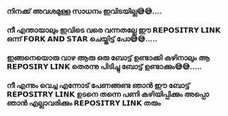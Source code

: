 ### നിനക്ക് അവശമുള്ള സാധനം ഇവിടയില്ല😅😅....


### നീ എന്തായാലും ഇവിടെ വരെ വന്നതല്ലേ ഈ 𝗥𝗘𝗣𝗢𝗦𝗜𝗧𝗥𝗬 𝗟𝗜𝗡𝗞 ഒന്ന് 𝗙𝗢𝗥𝗞 𝗔𝗡𝗗 𝗦𝗧𝗔𝗥 ചെയ്തിട്ട് പോ😅😅.....


### ഇങ്ങനെയൊരു വാഴ ആരു ഒരു ബോട്ട് ഉണ്ടാക്കി കഴിനാലും ആ 𝗥𝗘𝗣𝗢𝗦𝗜𝗥𝗬 𝗟𝗜𝗡𝗞 തെരന്നു പിടിച്ചു ബോട്ട് ഉണ്ടാക്കും😅😅.....

### നീ എന്നും വെച്ച എന്നോട് പേണങ്ങണ്ട ഞാൻ ഈ ബോട്ട് 𝗥𝗘𝗣𝗢𝗦𝗜𝗧𝗥𝗬 𝗟𝗜𝗡𝗞 ഉടനെ തന്നെ പണി കഴിയിപ്പിക്കും അപ്പൊ ഞാൻ എല്ലാവരിക്കും 𝗥𝗘𝗣𝗢𝗦𝗜𝗧𝗥𝗬 𝗟𝗜𝗡𝗞 തരും
